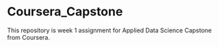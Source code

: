 # Coursera_Capstone
This repository is week 1 assignment for Applied Data Science Capstone from Coursera.
